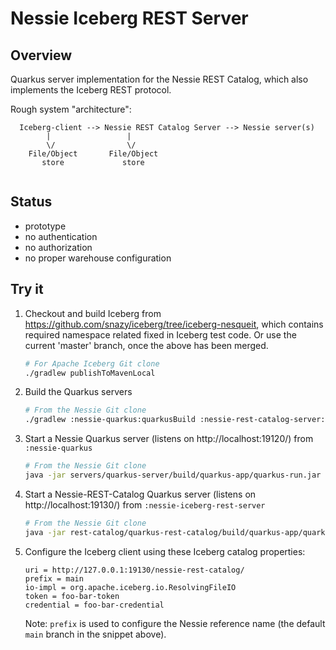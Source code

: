 # Nessie Iceberg REST Server

## Overview

Quarkus server implementation for the Nessie REST Catalog, which also implements the Iceberg REST protocol.

Rough system "architecture":
```
  Iceberg-client --> Nessie REST Catalog Server --> Nessie server(s)
        |                 |
        \/                \/
    File/Object       File/Object
       store             store
    
```

## Status

* prototype
* no authentication
* no authorization
* no proper warehouse configuration

## Try it

1. Checkout and build Iceberg from https://github.com/snazy/iceberg/tree/iceberg-nesqueit, which 
   contains required namespace related fixed in Iceberg test code. Or use the current 'master'
   branch, once the above has been merged.
   ```bash
   # For Apache Iceberg Git clone
   ./gradlew publishToMavenLocal
   ```
2. Build the Quarkus servers
   ```bash
   # From the Nessie Git clone
   ./gradlew :nessie-quarkus:quarkusBuild :nessie-rest-catalog-server:quarkusBuild
   ```
3. Start a Nessie Quarkus server (listens on http://localhost:19120/) from `:nessie-quarkus`
   ```bash
   # From the Nessie Git clone
   java -jar servers/quarkus-server/build/quarkus-app/quarkus-run.jar
   ```
4. Start a Nessie-REST-Catalog Quarkus server (listens on http://localhost:19130/)
   from `:nessie-iceberg-rest-server`
   ```bash
   # From the Nessie Git clone
   java -jar rest-catalog/quarkus-rest-catalog/build/quarkus-app/quarkus-run.jar
   ```
5. Configure the Iceberg client using these Iceberg catalog properties:
   ```
   uri = http://127.0.0.1:19130/nessie-rest-catalog/
   prefix = main
   io-impl = org.apache.iceberg.io.ResolvingFileIO
   token = foo-bar-token
   credential = foo-bar-credential
   ```
   Note: `prefix` is used to configure the Nessie reference name (the default `main` branch in the
   snippet above).
